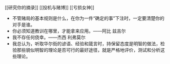 [[研究你的摘录]]
[[投机与赌博]]
[[亏损女神]]

- 不管赌局的基本规则是什么，在你为一件“确定的事”下注时，一定要清楚你的对手是谁。
- 你必须知道教训在哪里，才能拿来应用。——阿比 兹吉尔
- 我不存任何侥幸。——杰西 利弗莫尔
- 我总认为，听取华尔街的谚语、经验和箴言时，持保留态度是明智的做法，检验那些貌似明智的理论是否可行的最好途径，就是严格地评价，测试和分析这些理论。
